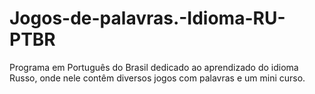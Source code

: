 # Jogos-de-palavras.-Idioma-RU-PTBR
Programa em Português do Brasil dedicado ao aprendizado do idioma Russo, onde nele contêm diversos jogos com palavras e um mini curso. 

